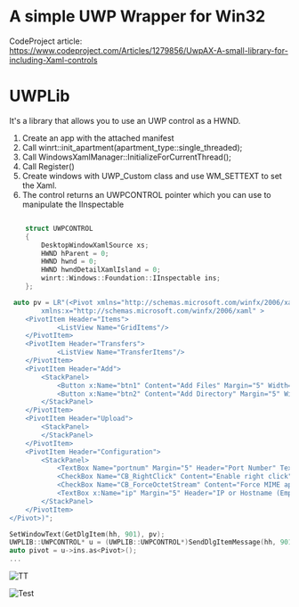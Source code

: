 # A simple UWP Wrapper for Win32

CodeProject article: https://www.codeproject.com/Articles/1279856/UwpAX-A-small-library-for-including-Xaml-controls

# UWPLib

It's a library that allows you to use an UWP control as a HWND.

1. Create an app with the attached manifest 
2. Call winrt::init_apartment(apartment_type::single_threaded); 
3. Call WindowsXamlManager::InitializeForCurrentThread();
4. Call Register()
5. Create windows with UWP_Custom class and use WM_SETTEXT to set the Xaml.
6. The control returns an UWPCONTROL pointer which you can use to manipulate the IInspectable

```C++

	struct UWPCONTROL
	{
		DesktopWindowXamlSource xs;
		HWND hParent = 0;
		HWND hwnd = 0;
		HWND hwndDetailXamlIsland = 0;
		winrt::Windows::Foundation::IInspectable ins;
	};

 auto pv = LR"(<Pivot xmlns="http://schemas.microsoft.com/winfx/2006/xaml/presentation"
        xmlns:x="http://schemas.microsoft.com/winfx/2006/xaml" >
    <PivotItem Header="Items">
            <ListView Name="GridItems"/>
    </PivotItem>
    <PivotItem Header="Transfers">
            <ListView Name="TransferItems"/>
    </PivotItem>
    <PivotItem Header="Add">
        <StackPanel>
            <Button x:Name="btn1" Content="Add Files" Margin="5" Width="150" />
            <Button x:Name="btn2" Content="Add Directory" Margin="5" Width="150" />
        </StackPanel>
    </PivotItem>
    <PivotItem Header="Upload">
        <StackPanel>
        </StackPanel>
    </PivotItem>
    <PivotItem Header="Configuration">
        <StackPanel>
            <TextBox Name="portnum" Margin="5" Header="Port Number" Text="7001"/>
            <CheckBox Name="CB_RightClick" Content="Enable right click" />
            <CheckBox Name="CB_ForceOctetStream" Content="Force MIME application/octet-stream" />
            <TextBox x:Name="ip" Margin="5" Header="IP or Hostname (Empty = default) " />
        </StackPanel>
    </PivotItem>
</Pivot>)";

SetWindowText(GetDlgItem(hh, 901), pv);
UWPLIB::UWPCONTROL* u = (UWPLIB::UWPCONTROL*)SendDlgItemMessage(hh, 901, UWPM_GET_CONTROL, 0, 0);
auto pivot = u->ins.as<Pivot>();
...
```
![TT](https://www.codeproject.com/KB/miscctrl/1279856/1.jpg)

![Test](https://www.codeproject.com/KB/miscctrl/1279856/2.jpg)



